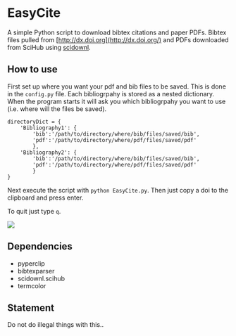 # EasyCite

A simple Python script to download bibtex citations and paper PDFs. Bibtex files pulled from [http://dx.doi.org](http://dx.doi.org/) and PDFs downloaded from SciHub using [scidownl](https://pypi.org/project/scidownl/). 

## How to use

First set up where you want your pdf and bib files to be saved. This is done in the `config.py` file. Each bibliogrpahy is stored as a nested dictionary. When the program starts it will ask you which bibliogrpahy you want to use (i.e. where will the files be saved). 

```
directoryDict = {
    'Bibliography1': {
        'bib':'/path/to/directory/where/bib/files/saved/bib',
        'pdf':'/path/to/directory/where/pdf/files/saved/pdf'
        },
    'Bibliography2': {
        'bib':'/path/to/directory/where/bib/files/saved/bib',
        'pdf':'/path/to/directory/where/pdf/files/saved/pdf'
        }
}
```

Next execute the script with `python EasyCite.py`. Then just copy a doi to the clipboard and press enter.

To quit just type `q`.

![](assets/EasyCite.gif)

## Dependencies

- pyperclip
- bibtexparser
- scidownl.scihub
- termcolor

## Statement

Do not do illegal things with this..